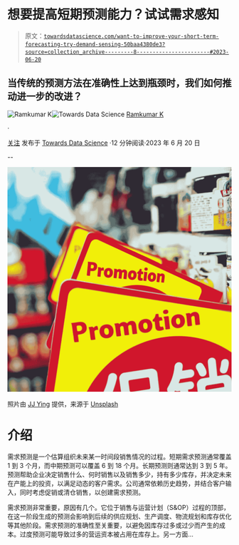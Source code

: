# 想要提高短期预测能力？试试需求感知

> 原文：[`towardsdatascience.com/want-to-improve-your-short-term-forecasting-try-demand-sensing-50baa4380de3?source=collection_archive---------8-----------------------#2023-06-20`](https://towardsdatascience.com/want-to-improve-your-short-term-forecasting-try-demand-sensing-50baa4380de3?source=collection_archive---------8-----------------------#2023-06-20)

## 当传统的预测方法在准确性上达到瓶颈时，我们如何推动进一步的改进？

[](https://medium.com/@rkumar5680?source=post_page-----50baa4380de3--------------------------------)![Ramkumar K](https://medium.com/@rkumar5680?source=post_page-----50baa4380de3--------------------------------)[](https://towardsdatascience.com/?source=post_page-----50baa4380de3--------------------------------)![Towards Data Science](https://towardsdatascience.com/?source=post_page-----50baa4380de3--------------------------------) [Ramkumar K](https://medium.com/@rkumar5680?source=post_page-----50baa4380de3--------------------------------)

·

[关注](https://medium.com/m/signin?actionUrl=https%3A%2F%2Fmedium.com%2F_%2Fsubscribe%2Fuser%2Fe330097ea68c&operation=register&redirect=https%3A%2F%2Ftowardsdatascience.com%2Fwant-to-improve-your-short-term-forecasting-try-demand-sensing-50baa4380de3&user=Ramkumar+K&userId=e330097ea68c&source=post_page-e330097ea68c----50baa4380de3---------------------post_header-----------) 发布于 [Towards Data Science](https://towardsdatascience.com/?source=post_page-----50baa4380de3--------------------------------) ·12 分钟阅读·2023 年 6 月 20 日[](https://medium.com/m/signin?actionUrl=https%3A%2F%2Fmedium.com%2F_%2Fvote%2Ftowards-data-science%2F50baa4380de3&operation=register&redirect=https%3A%2F%2Ftowardsdatascience.com%2Fwant-to-improve-your-short-term-forecasting-try-demand-sensing-50baa4380de3&user=Ramkumar+K&userId=e330097ea68c&source=-----50baa4380de3---------------------clap_footer-----------)

--

[](https://medium.com/m/signin?actionUrl=https%3A%2F%2Fmedium.com%2F_%2Fbookmark%2Fp%2F50baa4380de3&operation=register&redirect=https%3A%2F%2Ftowardsdatascience.com%2Fwant-to-improve-your-short-term-forecasting-try-demand-sensing-50baa4380de3&source=-----50baa4380de3---------------------bookmark_footer-----------)![](img/3483dc57ec31532423d2ffd7d4dc8e2b.png)

照片由 [JJ Ying](https://unsplash.com/@jjying?utm_source=medium&utm_medium=referral) 提供，来源于 [Unsplash](https://unsplash.com/?utm_source=medium&utm_medium=referral)

# 介绍

需求预测是一个估算组织未来某一时间段销售情况的过程。短期需求预测通常覆盖 1 到 3 个月，而中期预测可以覆盖 6 到 18 个月。长期预测则通常达到 3 到 5 年。预测帮助企业决定销售什么、何时销售以及销售多少，持有多少库存，并决定未来在产能上的投资，以满足动态的客户需求。公司通常依赖历史趋势，并结合客户输入，同时考虑促销或清仓销售，以创建需求预测。

需求预测非常重要，原因有几个。它位于销售与运营计划（S&OP）过程的顶部，在这一阶段生成的预测会影响到后续的供应规划、生产调度、物流规划和库存优化等其他阶段。需求预测的准确性至关重要，以避免因库存过多或过少而产生的成本。过度预测可能导致过多的营运资本被占用在库存上。另一方面…
